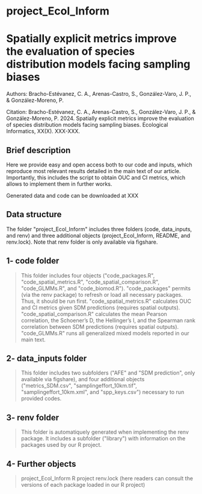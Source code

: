 # project_Ecol_Inform

Spatially explicit metrics improve the evaluation of species distribution models facing sampling biases
====================
Authors: Bracho-Estévanez, C. A., Arenas-Castro, S., González-Varo, J. P., & González-Moreno, P.

Citation: Bracho-Estévanez, C. A., Arenas-Castro, S., González-Varo, J. P., & González-Moreno, P. 2024. Spatially explicit metrics improve the evaluation of species distribution models facing sampling biases. Ecological Informatics, XX(X). XXX-XXX.


Brief description
---------------------
Here we provide easy and open access both to our code and inputs, which reproduce most relevant results detailed in the main text of our article. Importantly, this includes the script to obtain OUC and CI metrics, which allows to implement them in further works.

Generated data and code can be downloaded at XXX


Data structure
---------------------
The folder "project_Ecol_Inform" includes three folders (code, data_inputs, and renv) and three additional
objects (project_Ecol_Inform, README, and renv.lock). Note that renv folder is only available via figshare.

## 1- code folder

> This folder includes four objects ("code_packages.R", "code_spatial_metrics.R", "code_spatial_comparison.R", "code_GLMMs.R", and "code_biomod.R"). "code_packages" permits (via the renv package) to refresh or load all necessary packages. Thus, it should be run first. "code_spatial_metrics.R" calculates OUC and CI metrics given SDM predictions (requires spatial outputs). "code_spatial_comparison.R" calculates the mean Pearson correlation, the Schoener’s D, the Hellinger’s I, and the Spearman rank correlation between SDM predictions (requires spatial outputs). "code_GLMMs.R" runs all generalized mixed models reported in our main text.

## 2- data_inputs folder

> This folder includes two subfolders ("AFE" and "SDM prediction", only available via figshare), and four additional objects ("metrics_SDM.csv", "samplingeffort_10km.tif", "samplingeffort_10km.xml", and "spp_keys.csv") necessary to run provided codes.

## 3- renv folder

> This folder is automatiquely generated when implementing the renv package. It includes a subfolder ("library") with information on the packages used by our R project.

## 4- Further objects

> project_Ecol_Inform R project
> renv.lock (here readers can consult the versions of each package loaded in our R project)

